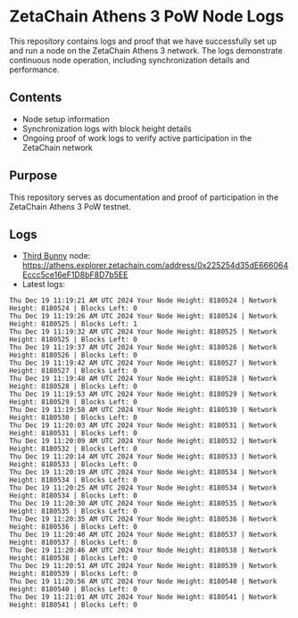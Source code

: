 # ZetaChain Athens 3 PoW Node Logs
This repository contains logs and proof that we have successfully set up and run a node on the ZetaChain Athens 3 network. The logs demonstrate continuous node operation, including synchronization details and performance.

## Contents
- Node setup information
- Synchronization logs with block height details
- Ongoing proof of work logs to verify active participation in the ZetaChain network

## Purpose
This repository serves as documentation and proof of participation in the ZetaChain Athens 3 PoW testnet.

## Logs

- [Third Bunny](https://thirdbunny.xyz/) node: https://athens.explorer.zetachain.com/address/0x225254d35dE666064Eccc5ce16eF1D8bF8D7b5EE
- Latest logs:
```
Thu Dec 19 11:19:21 AM UTC 2024 Your Node Height: 8180524 | Network Height: 8180524 | Blocks Left: 0
Thu Dec 19 11:19:26 AM UTC 2024 Your Node Height: 8180524 | Network Height: 8180525 | Blocks Left: 1
Thu Dec 19 11:19:32 AM UTC 2024 Your Node Height: 8180525 | Network Height: 8180525 | Blocks Left: 0
Thu Dec 19 11:19:37 AM UTC 2024 Your Node Height: 8180526 | Network Height: 8180526 | Blocks Left: 0
Thu Dec 19 11:19:42 AM UTC 2024 Your Node Height: 8180527 | Network Height: 8180527 | Blocks Left: 0
Thu Dec 19 11:19:48 AM UTC 2024 Your Node Height: 8180528 | Network Height: 8180528 | Blocks Left: 0
Thu Dec 19 11:19:53 AM UTC 2024 Your Node Height: 8180529 | Network Height: 8180529 | Blocks Left: 0
Thu Dec 19 11:19:58 AM UTC 2024 Your Node Height: 8180530 | Network Height: 8180530 | Blocks Left: 0
Thu Dec 19 11:20:03 AM UTC 2024 Your Node Height: 8180531 | Network Height: 8180531 | Blocks Left: 0
Thu Dec 19 11:20:09 AM UTC 2024 Your Node Height: 8180532 | Network Height: 8180532 | Blocks Left: 0
Thu Dec 19 11:20:14 AM UTC 2024 Your Node Height: 8180533 | Network Height: 8180533 | Blocks Left: 0
Thu Dec 19 11:20:19 AM UTC 2024 Your Node Height: 8180534 | Network Height: 8180534 | Blocks Left: 0
Thu Dec 19 11:20:25 AM UTC 2024 Your Node Height: 8180534 | Network Height: 8180534 | Blocks Left: 0
Thu Dec 19 11:20:30 AM UTC 2024 Your Node Height: 8180535 | Network Height: 8180535 | Blocks Left: 0
Thu Dec 19 11:20:35 AM UTC 2024 Your Node Height: 8180536 | Network Height: 8180536 | Blocks Left: 0
Thu Dec 19 11:20:40 AM UTC 2024 Your Node Height: 8180537 | Network Height: 8180537 | Blocks Left: 0
Thu Dec 19 11:20:46 AM UTC 2024 Your Node Height: 8180538 | Network Height: 8180538 | Blocks Left: 0
Thu Dec 19 11:20:51 AM UTC 2024 Your Node Height: 8180539 | Network Height: 8180539 | Blocks Left: 0
Thu Dec 19 11:20:56 AM UTC 2024 Your Node Height: 8180540 | Network Height: 8180540 | Blocks Left: 0
Thu Dec 19 11:21:01 AM UTC 2024 Your Node Height: 8180541 | Network Height: 8180541 | Blocks Left: 0
```
